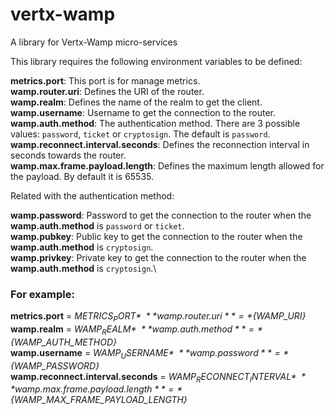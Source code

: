 # vertx-wamp

A library for Vertx-Wamp micro-services

This library requires the following environment variables to be defined:

**metrics.port**: This port is for manage metrics.\
**wamp.router.uri**: Defines the URI of the router.\
**wamp.realm**: Defines the name of the realm to get the client.\
**wamp.username**: Username to get the connection to the router.\
**wamp.auth.method**: The authentication method. There are 3 possible values: `password`, `ticket` or `cryptosign`. The default is `password`.\
**wamp.reconnect.interval.seconds**: Defines the reconnection interval in seconds towards the router.\
**wamp.max.frame.payload.length**: Defines the maximum length allowed for the payload. By default it is 65535.

Related with the authentication method:

**wamp.password**: Password to get the connection to the router when the **wamp.auth.method** is `password` or `ticket`.\
**wamp.pubkey**: Public key to get the connection to the router when the **wamp.auth.method** is `cryptosign`.\
**wamp.privkey**: Private key to get the connection to the router when the **wamp.auth.method** is `cryptosign`.\

### For example:

**metrics.port** = *${METRICS_PORT}*\
**wamp.router.uri** = *${WAMP_URI}*\
**wamp.realm** = *${WAMP_REALM}*\
**wamp.auth.method** = *${WAMP_AUTH_METHOD}*\
**wamp.username** = *${WAMP_USERNAME}*\
**wamp.password** = *${WAMP_PASSWORD}*\
**wamp.reconnect.interval.seconds** = *${WAMP_RECONNECT_INTERVAL}*\
**wamp.max.frame.payload.length** = *${WAMP_MAX_FRAME_PAYLOAD_LENGTH}*
